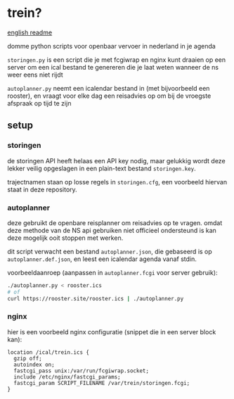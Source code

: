 # trein?

[english readme](readme_en.md)

domme python scripts voor openbaar vervoer in nederland in je agenda

`storingen.py` is een script die je met fcgiwrap en nginx kunt draaien op een
server om een ical bestand te genereren die je laat weten wanneer de ns weer
eens niet rijdt

`autoplanner.py` neemt een icalendar bestand in (met bijvoorbeeld een rooster),
en vraagt voor elke dag een reisadvies op om bij de vroegste afspraak op tijd
te zijn

## setup

### storingen

de storingen API heeft helaas een API key nodig, maar gelukkig wordt deze
lekker veilig opgeslagen in een plain-text bestand `storingen.key`.

trajectnamen staan op losse regels in `storingen.cfg`, een voorbeeld hiervan
staat in deze repository.

### autoplanner

deze gebruikt de openbare reisplanner om reisadvies op te vragen. omdat deze
methode van de NS api gebruiken niet officieel ondersteund is kan deze mogelijk
ooit stoppen met werken.

dit script verwacht een bestand `autoplanner.json`, die gebaseerd is op
`autoplanner.def.json`, en leest een icalendar agenda vanaf stdin.

voorbeeldaanroep (aanpassen in `autoplanner.fcgi` voor server gebruik):

```bash
./autoplanner.py < rooster.ics
# of
curl https://rooster.site/rooster.ics | ./autoplanner.py
```

### nginx

hier is een voorbeeld nginx configuratie (snippet die in een server block kan):

```nginx
location /ical/trein.ics {
  gzip off;
  autoindex on;
  fastcgi_pass unix:/var/run/fcgiwrap.socket;
  include /etc/nginx/fastcgi_params;
  fastcgi_param SCRIPT_FILENAME /var/trein/storingen.fcgi;
}
```

